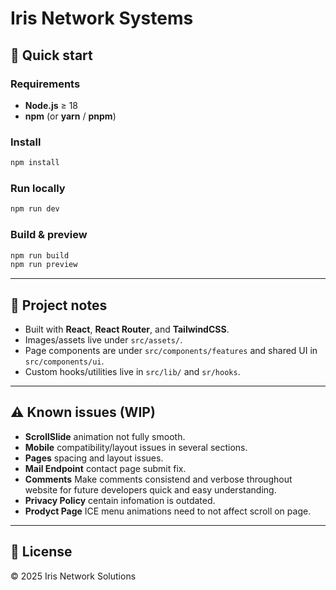 # Iris Network Systems
## 🚀 Quick start

### Requirements
- **Node.js** ≥ 18
- **npm** (or **yarn** / **pnpm**)

### Install
```bash
npm install
```

### Run locally
```bash
npm run dev
```

### Build & preview
```bash
npm run build
npm run preview
```

---

## 📁 Project notes
- Built with **React**, **React Router**, and **TailwindCSS**.
- Images/assets live under `src/assets/`.
- Page components are under `src/components/features` and shared UI in `src/components/ui`.
- Custom hooks/utilities live in `src/lib/` and `sr/hooks`.

---

## ⚠️ Known issues (WIP)
- **ScrollSlide** animation not fully smooth.
- **Mobile** compatibility/layout issues in several sections.
- **Pages** spacing and layout issues.
- **Mail Endpoint** contact page submit fix.
- **Comments** Make comments consistend and verbose throughout website for future developers quick and easy understanding.
- **Privacy Policy** centain infomation is outdated.
- **Prodyct Page** ICE menu animations need to not affect scroll on page.

---

## 📄 License
© 2025 Iris Network Solutions

